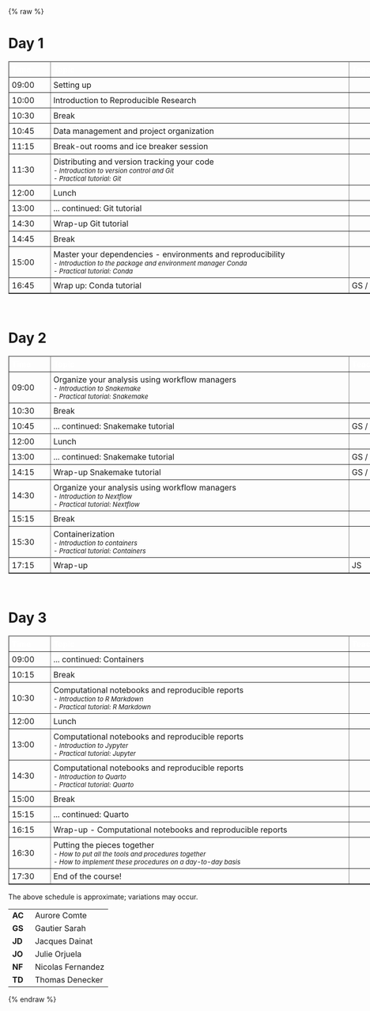 {% raw %}
<h1> Day 1 </h1>
<table class="table table-hover table-condensed" border=1; style="width:800px;">
    <thead style="background-color:{{config.extra.color_table_header}}";>
         <tr>
            <td style="color:white; padding:5px; width:75px"> <font size="3"><b> Time </b> </td>
            <td style="color:white; padding:5px; width:625px"> <font size="3"><b> Topic </b> </td>
            <td style="color:white; padding:5px; width:100px"> <font size="3"><b> Teacher </b> </td>
        </tr>
    </thead>
    <tr>
        <td style="padding:5px"> <font size="3"> 09:00 </td>
        <td style="padding:5px"> <font size="3"> Setting up </td>
        <td style="padding:5px"> <font size="3">  </td>
    </tr>
    <tr>
        <td style="padding:5px"> <font size="3"> 10:00 </td>
        <td style="padding:5px"> <font size="3"> Introduction to Reproducible Research </td>
        <td style="padding:5px"> <font size="3">  </td>
    </tr>
    <tr>
        <td style="padding:5px"> <font size="3"> 10:30 </td>
        <td style="padding:5px"> <font size="3"> Break </td>
        <td style="padding:5px"> <font size="3">  </td>
    </tr>
    <tr>
        <td style="padding:5px"> <font size="3"> 10:45 </td>
        <td style="padding:5px"> <font size="3"> Data management and project organization </td>
        <td style="padding:5px"> <font size="3">  </td>
    </tr>
    <tr>
        <td style="padding:5px"> <font size="3"> 11:15 </td>
        <td style="padding:5px"> <font size="3"> Break-out rooms and ice breaker session </td>
        <td style="padding:5px"> <font size="3">  </td>
    </tr>
    <tr>
        <td style="padding:5px"> <font size="3"> 11:30 </td>
        <td style="padding:5px"> <font size="3"> Distributing and version tracking your code
             <font size="2"><i><br>
               - Introduction to version control and Git <br>
               - Practical tutorial: Git <br>
        </td>
        <td style="padding:5px"> <font size="3">  </td>
    </tr>
    <tr>
        <td style="padding:5px"> <font size="3"> 12:00 </td>
        <td style="padding:5px"> <font size="3"> Lunch </td>
        <td style="padding:5px"> <font size="3"> </td>
    </tr>
    <tr>
        <td style="padding:5px"> <font size="3"> 13:00 </td>
        <td style="padding:5px"> <font size="3"> ... continued: Git tutorial <br></td>
        <td style="padding:5px"> <font size="3">  </td>
    </tr>
    <tr>
        <td style="padding:5px"> <font size="3"> 14:30 </td>
        <td style="padding:5px"> <font size="3"> Wrap-up Git tutorial </td>
        <td style="padding:5px"> <font size="3">  </td>
    </tr>
    <tr>
        <td style="padding:5px"> <font size="3"> 14:45 </td>
        <td style="padding:5px"> <font size="3"> Break </td>
        <td style="padding:5px"> <font size="3">  </td>
    </tr>
    <tr>
        <td style="padding:5px"> <font size="3"> 15:00 </td>
        <td style="padding:5px"> <font size="3"> Master your dependencies - environments and reproducibility
             <font size="2"><i><br>
             - Introduction to the package and environment manager Conda <br>
             - Practical tutorial: Conda </i>
        </td>
        <td style="padding:5px"> <font size="3">  </td>
    </tr>
    <tr>
        <td style="padding:5px"> <font size="3"> 16:45 </td>
        <td style="padding:5px"> <font size="3"> Wrap up: Conda tutorial </td>
        <td style="padding:5px"> <font size="3"> GS / NF </td>
    </tr>
</table>


<br>
<h1> Day 2 </h1>
<table class="table table-hover table-condensed" border=1; style="width:800px;">
    <thead style="background-color:{{config.extra.color_table_header}}";>
         <tr>
            <td style="color:white; padding:5px; width:75px"> <font size="3"><b> Time </b> </td>
            <td style="color:white; padding:5px; width:625px"> <font size="3"><b> Topic </b> </td>
            <td style="color:white; padding:5px; width:100px"> <font size="3"><b> Teacher </b> </td>
        </tr>
    </thead>
    <tr>
        <td style="padding:5px"> <font size="3"> 09:00 </td>
        <td style="padding:5px"> <font size="3"> Organize your analysis using workflow managers
             <font size="2"> <i><br>
             - Introduction to Snakemake <br>
             - Practical tutorial: Snakemake
             </i>
        </td>
        <td style="padding:5px"> <font size="3">  </td>
    </tr>
    <tr>
        <td style="padding:5px"> <font size="3"> 10:30 </td>
        <td style="padding:5px"> <font size="3"> Break </td>
        <td style="padding:5px"> <font size="3">  </td>
    </tr>
    <tr>
        <td style="padding:5px"> <font size="3"> 10:45 </td>
        <td style="padding:5px"> <font size="3"> ... continued: Snakemake tutorial </td>
        <td style="padding:5px"> <font size="3"> GS / NF </td>
    </tr>
    <tr>
        <td style="padding:5px"> <font size="3"> 12:00 </td>
        <td style="padding:5px"> <font size="3"> Lunch </td>
        <td style="padding:5px"> <font size="3">  </td>
    </tr>
    <tr>
        <td style="padding:5px"> <font size="3"> 13:00 </td>
        <td style="padding:5px"> <font size="3"> ... continued: Snakemake tutorial </td>
        <td style="padding:5px"> <font size="3"> GS / NF </td>
    </tr>
    <tr>
        <td style="padding:5px"> <font size="3"> 14:15 </td>
        <td style="padding:5px"> <font size="3"> Wrap-up Snakemake tutorial </td>
        <td style="padding:5px"> <font size="3"> GS / NF </td>
    </tr>
    <tr>
        <td style="padding:5px"> <font size="3"> 14:30 </td>
        <td style="padding:5px"> <font size="3"> Organize your analysis using workflow managers
             <font size="2"><i><br>
             - Introduction to Nextflow <br>
             - Practical tutorial: Nextflow </i>
        </td>
        <td style="padding:5px"> <font size="3">  </td>
    </tr>
    <tr>
        <td style="padding:5px"> <font size="3"> 15:15 </td>
        <td style="padding:5px"> <font size="3"> Break </td>
        <td style="padding:5px"> <font size="3">  </td>
    </tr>
    <tr>
        <td style="padding:5px"> <font size="3"> 15:30 </td>
        <td style="padding:5px"> <font size="3"> Containerization
            <font size="2"><i><br>
            - Introduction to containers <br>
            - Practical tutorial: Containers <br>
        </td>
        <td style="padding:5px"> <font size="3">  </td>
    <tr>
    <tr>
        <td style="padding:5px"> <font size="3"> 17:15  </td>
        <td style="padding:5px"> <font size="3"> Wrap-up </td>
        <td style="padding:5px"> <font size="3"> JS </td>
    </tr>
</table>


<br>
<h1> Day 3 </h1>
<table class="table table-hover table-condensed" border=1; style="width:800px;">
    <thead style="background-color:{{config.extra.color_table_header}}";>
        <tr>
            <td style="color:white; padding:5px; width:75px"> <font size="3"><b> Time </b> </td>
            <td style="color:white; padding:5px; width:625px"> <font size="3"><b> Topic </b> </td>
            <td style="color:white; padding:5px; width:100px"> <font size="3"><b> Teacher </b> </td>
        </tr>
    </thead>
    <tr>
      <td style="padding:5px"> <font size="3"> 09:00 </td>
      <td style="padding:5px"> <font size="3"> ... continued: Containers </td>
      <td style="padding:5px"> <font size="3">  </td>
    </tr>
    <tr>
        <td style="padding:5px"> <font size="3"> 10:15 </td>
        <td style="padding:5px"> <font size="3"> Break </td>
        <td style="padding:5px"> <font size="3"> </td>
    </tr>
    <tr>
        <td style="padding:5px"> <font size="3"> 10:30 </td>
        <td style="padding:5px"> <font size="3"> Computational notebooks and reproducible reports
            <font size="2"><i><br>
            - Introduction to R Markdown<br>
            - Practical tutorial: R Markdown </i>
        </td>
        <td style="padding:5px"> <font size="3">  </td>
    </tr>
    <tr>
        <td style="padding:5px"> <font size="3"> 12:00 </td>
        <td style="padding:5px"> <font size="3"> Lunch </td>
        <td style="padding:5px"> <font size="3"> </td>
    </tr>
    <tr>
        <td style="padding:5px"> <font size="3"> 13:00 </td>
        <td style="padding:5px"> <font size="3"> Computational notebooks and reproducible reports
           <font size="2"><i><br>
           - Introduction to Jypyter <br>
           - Practical tutorial: Jupyter <br>
        </td>
        <td style="padding:5px"> <font size="3">  </td>
    </tr>
    <tr>
        <td style="padding:5px"> <font size="3"> 14:30 </td>
        <td style="padding:5px"> <font size="3"> Computational notebooks and reproducible reports
            <font size="2"><i><br>
            - Introduction to Quarto <br>
            - Practical tutorial: Quarto <br>
        </td>
        <td style="padding:5px"> <font size="3">  </td>
    </tr>
    <tr>
        <td style="padding:5px"> <font size="3"> 15:00 </td>
        <td style="padding:5px"> <font size="3"> Break </td>
        <td style="padding:5px"> <font size="3"> </td>
    </tr>
    <tr>
        <td style="padding:5px"> <font size="3"> 15:15 </td>
        <td style="padding:5px"> <font size="3"> ... continued: Quarto </td>
        <td style="padding:5px"> <font size="3">  </td>
    </tr>
    <tr>
        <td style="padding:5px"> <font size="3"> 16:15 </td>
        <td style="padding:5px"> <font size="3"> Wrap-up - Computational notebooks and reproducible reports </td>
        <td style="padding:5px"> <font size="3">  </td>
    </tr>
    <tr>
        <td style="padding:5px"> <font size="3"> 16:30 </td>
        <td style="padding:5px"> <font size="3"> Putting the pieces together
            <font size="2"> <i> <br>
            - How to put all the tools and procedures together <br>
            - How to implement these procedures on a day-to-day basis <br>
        </td>
        <td style="padding:5px"> <font size="3">  </td>
    </tr>
    <tr>
        <td style="padding:5px"> <font size="3"> 17:30 </td>
        <td style="padding:5px"> <font size="3"> End of the course! </td>
        <td style="padding:5px"> <font size="3">  </td>
    </tr>
</table>

The above schedule is approximate; variations may occur.

<table>
    <tr>
        <td style="width:30px"> <b> AC </b> </td>
        <td> Aurore Comte </td>
    </tr>
    <tr>
        <td> <b> GS </b> </td>
        <td> Gautier Sarah </td>
    </tr>
    <tr>
        <td> <b> JD </b> </td>
        <td> Jacques Dainat </td>
    </tr>
    <tr>
        <td> <b> JO </b> </td>
        <td> Julie Orjuela </td>
    </tr>
    <tr>
        <td> <b> NF </b> </td>
        <td> Nicolas Fernandez </td>
    </tr>
    <tr>
        <td> <b> TD </b> </td>
        <td> Thomas Denecker </td>
    </tr>
</table>
{% endraw %}
